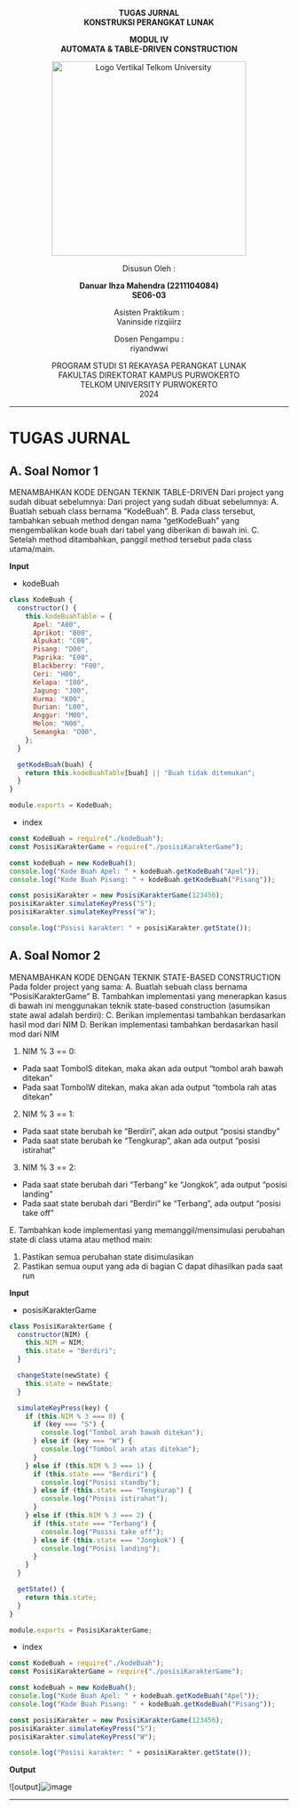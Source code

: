 <div align="center">

**TUGAS JURNAL**  
**KONSTRUKSI PERANGKAT LUNAK**

**MODUL IV**  
**AUTOMATA & TABLE-DRIVEN CONSTRUCTION**

<img src="https://github.com/user-attachments/assets/637271ab-0240-4561-a7a6-04cb1169f636" alt="Logo Vertikal Telkom University" width="350"/>

Disusun Oleh :

**Danuar Ihza Mahendra (2211104084)**  
**SE06-03**

Asisten Praktikum :  
Vaninside
rizqiiirz

Dosen Pengampu :  
riyandwwi

PROGRAM STUDI S1 REKAYASA PERANGKAT LUNAK  
FAKULTAS DIREKTORAT KAMPUS PURWOKERTO  
TELKOM UNIVERSITY PURWOKERTO  
2024

</div>

---

# TUGAS JURNAL

## A. Soal Nomor 1

MENAMBAHKAN KODE DENGAN TEKNIK TABLE-DRIVEN
Dari project yang sudah dibuat sebelumnya:
Dari project yang sudah dibuat sebelumnya:
A. Buatlah sebuah class bernama “KodeBuah”.
B. Pada class tersebut, tambahkan sebuah method dengan nama “getKodeBuah” yang mengembalikan kode buah dari tabel yang diberikan di bawah ini.
C. Setelah method ditambahkan, panggil method tersebut pada class utama/main.

**Input**

- kodeBuah

```js
class KodeBuah {
  constructor() {
    this.kodeBuahTable = {
      Apel: "A00",
      Aprikot: "B00",
      Alpukat: "C00",
      Pisang: "D00",
      Paprika: "E00",
      Blackberry: "F00",
      Ceri: "H00",
      Kelapa: "I00",
      Jagung: "J00",
      Kurma: "K00",
      Durian: "L00",
      Anggur: "M00",
      Melon: "N00",
      Semangka: "O00",
    };
  }

  getKodeBuah(buah) {
    return this.kodeBuahTable[buah] || "Buah tidak ditemukan";
  }
}

module.exports = KodeBuah;
```

- index

```js
const KodeBuah = require("./kodeBuah");
const PosisiKarakterGame = require("./posisiKarakterGame");

const kodeBuah = new KodeBuah();
console.log("Kode Buah Apel: " + kodeBuah.getKodeBuah("Apel"));
console.log("Kode Buah Pisang: " + kodeBuah.getKodeBuah("Pisang"));

const posisiKarakter = new PosisiKarakterGame(123456);
posisiKarakter.simulateKeyPress("S");
posisiKarakter.simulateKeyPress("W");

console.log("Posisi karakter: " + posisiKarakter.getState());
```

## A. Soal Nomor 2

MENAMBAHKAN KODE DENGAN TEKNIK STATE-BASED CONSTRUCTION
Pada folder project yang sama:
A. Buatlah sebuah class bernama “PosisiKarakterGame”
B. Tambahkan implementasi yang menerapkan kasus di bawah ini menggunakan teknik state-based construction (asumsikan state awal adalah berdiri):
C. Berikan implementasi tambahkan berdasarkan hasil mod dari NIM
D. Berikan implementasi tambahkan berdasarkan hasil mod dari NIM

1. NIM % 3 == 0:

- Pada saat TombolS ditekan, maka akan ada output “tombol arah bawah ditekan”
- Pada saat TombolW ditekan, maka akan ada output “tombola rah atas ditekan”

2. NIM % 3 == 1:

- Pada saat state berubah ke “Berdiri”, akan ada output “posisi standby”
- Pada saat state berubah ke “Tengkurap”, akan ada output “posisi istirahat”

3. NIM % 3 == 2:

- Pada saat state berubah dari “Terbang” ke “Jongkok”, ada output “posisi landing”
- Pada saat state berubah dari “Berdiri” ke “Terbang”, ada output “posisi take off”

E. Tambahkan kode implementasi yang memanggil/mensimulasi perubahan state di class utama atau
method main:

1. Pastikan semua perubahan state disimulasikan
2. Pastikan semua ouput yang ada di bagian C dapat dihasilkan pada saat run

**Input**

- posisiKarakterGame

```js
class PosisiKarakterGame {
  constructor(NIM) {
    this.NIM = NIM;
    this.state = "Berdiri";
  }

  changeState(newState) {
    this.state = newState;
  }

  simulateKeyPress(key) {
    if (this.NIM % 3 === 0) {
      if (key === "S") {
        console.log("Tombol arah bawah ditekan");
      } else if (key === "W") {
        console.log("Tombol arah atas ditekan");
      }
    } else if (this.NIM % 3 === 1) {
      if (this.state === "Berdiri") {
        console.log("Posisi standby");
      } else if (this.state === "Tengkurap") {
        console.log("Posisi istirahat");
      }
    } else if (this.NIM % 3 === 2) {
      if (this.state === "Terbang") {
        console.log("Posisi take off");
      } else if (this.state === "Jongkok") {
        console.log("Posisi landing");
      }
    }
  }

  getState() {
    return this.state;
  }
}

module.exports = PosisiKarakterGame;
```

- index

```js
const KodeBuah = require("./kodeBuah");
const PosisiKarakterGame = require("./posisiKarakterGame");

const kodeBuah = new KodeBuah();
console.log("Kode Buah Apel: " + kodeBuah.getKodeBuah("Apel"));
console.log("Kode Buah Pisang: " + kodeBuah.getKodeBuah("Pisang"));

const posisiKarakter = new PosisiKarakterGame(123456);
posisiKarakter.simulateKeyPress("S");
posisiKarakter.simulateKeyPress("W");

console.log("Posisi karakter: " + posisiKarakter.getState());
```

**Output**

![output]![image](https://github.com/user-attachments/assets/30d9c840-60d5-483d-a564-d103c27daf8f)


---
